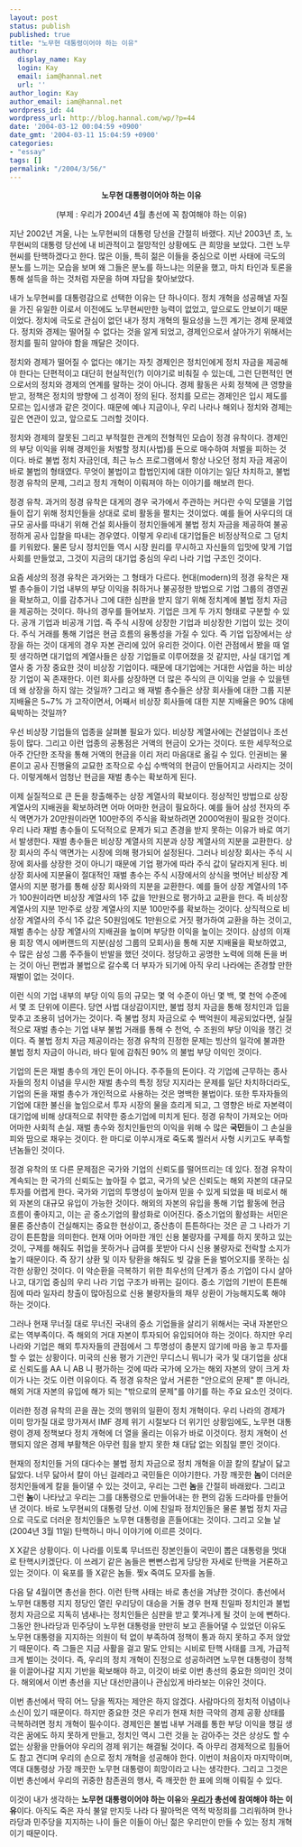 ```yaml
---
layout: post
status: publish
published: true
title: "노무현 대통령이어야 하는 이유"
author:
  display_name: Kay
  login: Kay
  email: iam@hannal.net
  url: ''
author_login: Kay
author_email: iam@hannal.net
wordpress_id: 44
wordpress_url: http://blog.hannal.com/wp/?p=44
date: '2004-03-12 00:04:59 +0900'
date_gmt: '2004-03-11 15:04:59 +0900'
categories:
- "essay"
tags: []
permalink: "/2004/3/56/"
---
```

<p><center><b>노무현 대통령이어야 하는 이유</b></p>
<p>(부제 : 우리가 2004년 4월 총선에 꼭 참여해야 하는 이유)</center></p>
<p>지난 2002년 겨울, 나는 노무현씨의 대통령 당선을 간절히 바랬다. 지난 2003년 초, 노무현씨의 대통령 당선에 내 비관적이고 절망적인 상황에도 큰 희망을 보았다. 그런 노무현씨를 탄핵하겠다고 한다. 많은 이들, 특히 젊은 이들을 중심으로 이번 사태에 극도의 분노를 느끼는 모습을 보며 왜 그들은 분노를 하느냐는 의문을 했고, 마치 타인과 토론을 통해 설득을 하는 것처럼 자문을 하며 자답을 찾아보았다.</p>
<p>내가 노무현씨를 대통령감으로 선택한 이유는 단 하나이다. 정치 개혁을 성공해낼 자질을 가진 유일한 이로서 이전에도 노무현씨만한 능력이 없었고, 앞으로도 안보이기 때문이었다. 정치에 극도로 관심이 없던 내가 정치 개혁의 필요성을 느낀 계기는 경제 문제였다. 정치와 경제는 떨어질 수 없다는 것을 알게 되었고, 경제인으로서 살아가기 위해서는 정치를 필히 알아야 함을 깨달은 것이다.</p>
<p>정치와 경제가 떨어질 수 없다는 얘기는 자칫 경제인은 정치인에게 정치 자금을 제공해야 한다는 단편적이고 대단히 현실적인(?) 이야기로 비춰질 수 있는데, 그런 단편적인 면으로서의 정치와 경제의 연계를 말하는 것이 아니다. 경제 활동은 사회 정책에 큰 영향을 받고, 정책은 정치의 방향에 그 성격이 정의 된다. 정치를 모르는 경제인은 입시 제도를 모르는 입시생과 같은 것이다. 때문에 예나 지금이나, 우리 나라나 해외나 정치와 경제는 깊은 연관이 있고, 앞으로도 그러할 것이다.</p>
<p>정치와 경제의 잘못된 그리고 부적절한 관계의 전형적인 모습이 정경 유착이다. 경제인의 부당 이익을 위해 경제인을 처벌할 정치(사법)를 돈으로 매수하여 처벌을 피하는 것이다. 바로 불법 정치 자금인데, 최근 뉴스 프로그램에서 항상 나오던 정치 자금 제공이 바로 불법의 형태였다. 무엇이 불법이고 합법인지에 대한 이야기는 일단 차치하고, 불법 정경 유착의 문제, 그리고 정치 개혁이 이뤄져야 하는 이야기를 해보려 한다.</p>
<p>정경 유착. 과거의 정경 유착은 대게의 경우 국가에서 주관하는 커다란 수익 모델을 기업들이 잡기 위해 정치인들을 상대로 로비 활동을 펼치는 것이었다. 예를 들어 사우디의 대규모 공사를 따내기 위해 건설 회사들이 정치인들에게 불법 정치 자금을 제공하여 불공정하게 공사 입찰을 따내는 경우였다. 이렇게 우리네 대기업들은 비정상적으로 그 덩치를 키워왔다. 물론 당시 정치인들 역시 시장 원리를 무시하고 자신들의 입맛에 맞게 기업 사회를 만들었고, 그것이 지금의 대기업 중심의 우리 나라 기업 구조인 것이다.</p>
<p>요즘 세상의 정경 유착은 과거와는 그 형태가 다르다. 현대(modern)의 정경 유착은 재벌 총수들이 기업 내부의 부당 이익을 취하거나 불공정한 방법으로 기업 그룹의 경영권을 확보하고, 이를 감추거나 그에 대한 심판을 받지 않기 위해 정치계에 불법 정치 자금을 제공하는 것이다. 하나의 경우를 들어보자. 기업은 크게 두 가지 형태로 구분할 수 있다. 공개 기업과 비공개 기업. 즉 주식 시장에 상장한 기업과 비상장한 기업이 있는 것이다. 주식 거래를 통해 기업은 현금 흐름의 융통성을 가질 수 있다. 즉 기업 입장에서는 상장을 하는 것이 대게의 경우 자본 관리에 있어 유리한 것이다. 이런 관점에서 봤을 때 얼핏 생각하면 대기업의 계열사들은 상장 기업들로 이루어졌을 것 같지만, 사실 대기업 계열사 중 가장 중요한 것이 비상장 기업이다. 때문에 대기업에는 거대한 사업을 하는 비상장 기업이 꼭 존재한다. 이런 회사를 상장하면 더 많은 주식의 큰 이익을 얻을 수 있을텐데 왜 상장을 하지 않는 것일까? 그리고 왜 재벌 총수들은 상장 회사들에 대한 그룹 지분 지배율은 5~7% 가 고작이면서, 어째서 비상장 회사들에 대한 지분 지배율은 90% 대에 육박하는 것일까?</p>
<p>우선 비상장 기업들의 업종을 살펴볼 필요가 있다. 비상장 계열사에는 건설업이나 조선 등이 많다. 그리고 이런 업종의 공통점은 거액의 현금이 오가는 것이다. 또한 세무적으로 아주 간단한 조작을 통해 거액의 현금을 이리 저리 마음대로 옮길 수 있다. 인권비는 물론이고 공사 진행율의 교묘한 조작으로 수십 수백억의 현금이 만들어지고 사라지는 것이다. 이렇게해서 엄청난 현금을 재벌 총수는 확보하게 된다.</p>
<p>이제 실질적으로 큰 돈을 창출해주는 상장 계열사의 확보이다. 정상적인 방법으로 상장 계열사의 지배권을 확보하려면 어마 어마한 현금이 필요하다. 예를 들어 삼성 전자의 주식 액면가가 20만원이라면 100만주의 주식을 확보하려면 2000억원이 필요한 것이다. 우리 나라 재벌 총수들이 도덕적으로 문제가 되고 존경을 받지 못하는 이유가 바로 여기서 발생한다. 재벌 총수들은 비상장 계열사의 지분과 상장 계열사의 지분을 교환한다. 상장 회사의 주식 액면가는 시장에 의해 평가되어 설정된다. 그러나 비상장 회사는 주식 시장에 회사를 상장한 것이 아니기 때문에 기업 평가에 따라 주식 값이 달라지게 된다. 비상장 회사에 지분율이 절대적인 재벌 총수는 주식 시장에서의 상식을 벗어난 비상장 계열사의 지분 평가를 통해 상장 회사와의 지분을 교환한다. 예를 들어 상장 계열사의 1주가 100원이라면 비상장 계열사의 1주 값을 1만원으로 평가하고 교환을 한다. 즉 비상장 계열사의 지분 1만주로 상장 계열사의 지분 100만주를 확보하는 것이다. 상직적으로 비상장 계열사의 주식 1주 값은 50원임에도 1만원으로 거짓 평가하여 교환을 하는 것이고, 재벌 총수는 상장 계열사의 지배권을 높이며 부당한 이익을 높이는 것이다. 삼성의 이재용 회장 역시 에버랜드의 지분(삼성 그룹의 모회사)을 통해 지분 지배율을 확보하였고, 수 많은 삼성 그룹 주주들이 반발을 했던 것이다. 정당하고 공명한 노력에 의해 돈을 버는 것이 아닌 편법과 불법으로 갈수록 더 부자가 되기에 아직 우리 나라에는 존경할 만한 재벌이 없는 것이다.</p>
<p>이런 식의 기업 내부의 부당 이익 등의 규모는 몇 억 수준이 아닌 몇 백, 몇 천억 수준에서 몇 조 단위에 이른다. 당연 사법 대상감이지만, 불법 정치 자금을 통해 정치인과 입을 맞추고 조용히 넘어가는 것이다. 즉 불법 정치 자금으로 수 백억원이 제공되었다면, 실질적으로 재벌 총수는 기업 내부 불법 거래를 통해 수 천억, 수 조원의 부당 이익을 챙긴 것이다. 즉 불법 정치 자금 제공이라는 정경 유착의 진정한 문제는 빙산의 일각에 불과한 불법 정치 자금이 아니라, 바다 밑에 감춰진 90% 의 불법 부당 이익인 것이다.</p>
<p>기업의 돈은 재벌 총수의 개인 돈이 아니다. 주주들의 돈이다. 각 기업에 근무하는 종사자들의 정치 이념을 무시한 재벌 총수의 특정 정당 지지라는 문제를 일단 차치하더라도, 기업의 돈을 재벌 총수가 개인적으로 사용하는 것은 명백한 불법이다. 또한 투자자들의 기업에 대한 불신을 높임으로서 투자 시장의 물을 흐리게 되고, 그 영향은 바로 자본력이 대기업에 비해 상대적으로 취약한 중소기업에 미치게 된다. 정경 유착이 가져오는 어마 어마한 사회적 손실. 재벌 총수와 정치인들만의 이익을 위해 수 많은 <b>국민</b>들이 그 손실을 피와 땀으로 채우는 것이다. 한 마디로 이쑤시개로 죽도록 찔러서 사형 시키고도 부족할 년놈들인 것이다.</p>
<p>정경 유착의 또 다른 문제점은 국가와 기업의 신뢰도를 떨어뜨리는 데 있다. 정경 유착이 계속되는 한 국가의 신뢰도는 높아질 수 없고, 국가의 낮은 신뢰도는 해외 자본의 대규모 투자를 어렵게 한다. 국가와 기업의 투명성이 높아져 믿을 수 있게 되었을 때 비로서 해외 자본의 대규모 유입이 가능한 것이다. 해외의 자본의 유입을 통해 기업 활동에 현금 흐름이 좋아지고, 이는 곧 중소기업의 활성화로 이어진다. 중소기업의 활성화는 서민은 물론 중산층이 건실해지는 중요한 현상이고, 중산층이 튼튼하다는 것은 곧 그 나라가 기강이 튼튼함을 의미한다. 현재 어마 어마한 개인 신용 불량자를 구제를 하지 못하고 있는 것이, 구제를 해줘도 취업을 못하거나 급여를 못받아 다시 신용 불량자로 전락할 소지가 높기 때문이다. 즉 장기 상환 및 이자 탕환을 해줘도 빚 갚을 돈을 벌어오지를 못하는 심각한 상황인 것이다. 이 악순환을 극복하기 위한 최우선의 단계가 중소 기업이 다시 살아나고, 대기업 중심의 우리 나라 기업 구조가 바뀌는 길이다. 중소 기업의 기반이 튼튼해짐에 따라 일자리 창출이 많아짐으로 신용 불량자들의 채무 상환이 가능해지도록 해야 하는 것이다.</p>
<p>그러나 현재 무너질 대로 무너진 국내의 중소 기업들을 살리기 위해서는 국내 자본만으로는 역부족이다. 즉 해외의 거대 자본이 투자되어 유입되어야 하는 것이다. 하지만 우리 나라와 기업은 해외 투자자들의 관점에서 그 투명성이 충분지 않기에 마음 놓고 투자를 할 수 없는 상황이다. 미국의 신용 평가 기관인 무디스니 뭐니가 국가 및 대기업을 상대로 신뢰도를 AA 니 AB 니 평가하는 것에 따라 국가에 오가는 해외 자본의 양이 크게 차이가 나는 것도 이런 이유이다. 즉 정경 유착은 앞서 거론한 "안으로의 문제" 뿐 아니라, 해외 거대 자본의 유입에 해가 되는 "밖으로의 문제"를 야기를 하는 주요 요소인 것이다.</p>
<p>이러한 정경 유착의 끈을 끊는 것의 행위의 일환이 정치 개혁이다. 우리 나라의 경제가 이미 망가질 대로 망가져서 IMF 경제 위기 시절보다 더 위기인 상황임에도, 노무현 대통령이 경제 정책보다 정치 개혁에 더 열을 올리는 이유가 바로 이것이다. 정치 개혁이 선행되지 않은 경제 부활책은 아무런 힘을 받지 못한 채 대답 없는 외침일 뿐인 것이다.</p>
<p>현재의 정치인들 거의 대다수는 불법 정치 자금으로 정치 개혁을 이끌 칼의 칼날이 닳고 닳았다. 너무 닳아서 칼이 아닌 걸레라고 국민들은 이야기한다. 가장 깨끗한 <b>놈</b>이 더러운 정치인들에게 칼을 들이댈 수 있는 것이고, 우리는 그런 <b>놈</b>을 간절히 바래왔다. 그리고 그런 <b>놈</b>이 나타났고 우리는 그를 대통령으로 만들어내는 한 편의 감동 드라마를 만들어낸 것이다. 바로 노무현씨의 대통령 당선. 이에 친일파 정치인들은 물론 불법 정치 자금으로 극도로 더러운 정치인들은 노무현 대통령을 흔들어대는 것이다. 그리고 오늘 날(2004년 3월 11일) 탄핵하니 마니 이야기에 이르른 것이다.</p>
<p>X X같은 상황이다. 이 나라를 이토록 무너뜨린 장본인들이 국민이 뽑은 대통령을 멋대로 탄핵시키겠단다. 이 쓰레기 같은 놈들은 뻔뻔스럽게 당당한 자세로 탄핵을 거론하고 있는 것이다. 이 육포를 뜰 X같은 놈들. 찢x 죽여도 모자를 놈들.</p>
<p>다음 달 4월이면 총선을 한다. 이런 탄핵 사태는 바로 총선을 겨냥한 것이다. 총선에서 노무현 대통령 지지 정당인 열린 우리당이 대승을 거둘 경우 현재 친일파 정치인과 불법 정치 자금으로 지독히 냄새나는 정치인들은 심판을 받고 쫓겨나게 될 것이 눈에 뻔하다. 그동안 한나라당과 민주당이 노무현 대통령을 만만히 보고 흔들어댈 수 있었던 이유도 노무현 대통령을 지지하는 의원이 턱 없이 부족하여 정책이 통과 하지 못하고 주저 앉았기 때문이다. 즉 그들은 지금 사활을 걸고 말도 안되는 시비로 탄핵 사태를 크게, 가급적 크게 벌이는 것이다. 즉, 우리의 정치 개혁이 진정으로 성공하려면 노무현 대통령이 정책을 이끌어나갈 지지 기반을 확보해야 하고, 이것이 바로 이번 총선의 중요한 의미인 것이다. 해외에서 이번 총선을 지난 대선만큼이나 관심있게 바라보는 이유인 것이다.</p>
<p>이번 총선에서 딱히 어느 당을 찍자는 제안은 하지 않겠다. 사람마다의 정치적 이념이나 소신이 있기 때문이다. 하지만 중요한 것은 우리가 현재 처한 극악의 경제 공황 상태를 극복하려면 정치 개혁이 필수이다. 경제인은 불법 내부 거래를 통한 부당 이익을 챙길 생각은 꿈에도 하지 못하게 만들고, 정치인 역시 그런 것을 눈 감아주는 것은 상상도 할 수 없는 상황을 만들어야 우리의 경제 위기는 해결될 것이다. 즉 아무리 경제적으로 힘들어도 참고 견디며 우리의 손으로 정치 개혁을 성공해야 한다. 이번이 처음이자 마지막이며, 역대 대통령상 가장 깨끗한 노무현 대통령이 희망이라고 나는 생각한다. 그리고 그것은 이번 총선에서 우리의 귀중한 참존권의 행사, 즉 깨끗한 한 표에 의해 이뤄질 수 있다.</p>
<p>이것이 내가 생각하는 <b>노무현 대통령이어야 하는 이유</b>와 <b><u>우리가</u> 총선에 참여해야 하는 이유</b>이다. 아직도 죽은 자식 불알 만지듯 나라 다 팔아먹은 역적 박정희를 그리워하며 한나라당과 민주당을 지지하는 나이 들은 이들이 아닌 젊은 우리만이 만들 수 있는 정치 개혁이기 때문이다.</p>
